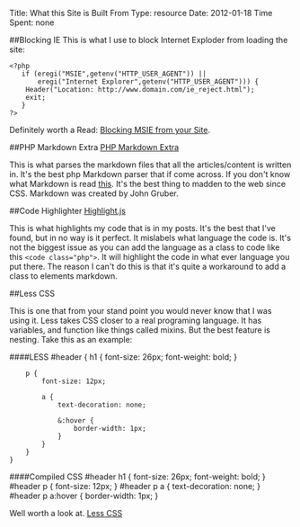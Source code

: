 Title: What this Site is Built From
Type: resource
Date: 2012-01-18
Time Spent: none

##Blocking IE
This is what I use to block Internet Exploder from loading the site:

	<?php
	   if (eregi("MSIE",getenv("HTTP_USER_AGENT")) ||
	       eregi("Internet Explorer",getenv("HTTP_USER_AGENT"))) {
		Header("Location: http://www.domain.com/ie_reject.html");
		exit;
	   }
	?>

Definitely worth a Read: [Blocking MSIE from your Site](http://www.devin.com/ieblock_howto.shtml).

##PHP Markdown Extra
[PHP Markdown Extra](http://michelf.com/projects/php-markdown/extra/)

This is what parses the markdown files that all the articles/content is written in. It's the best php Markdown parser that if come across. If you don't know what Markdown is read [this](http://daringfireball.net/projects/markdown/). It's the best thing to madden to the web since CSS. Markdown was created by John Gruber.

##Code Highlighter
[Highlight.js](http://softwaremaniacs.org/soft/highlight/en/)

This is what highlights my code that is in my posts. It's the best that I've found, but in no way is it perfect. It mislabels what language the code is. It's not the biggest issue as you can add the language as a class to code like this `<code class="php">`. It will highlight the code in what ever language you put there. The reason I can't do this is that it's quite a workaround to add a class to elements markdown.

##Less CSS

This is one that from your stand point you would never know that I was using it. Less takes CSS closer to a real programing language. It has variables, and function like things called mixins. But the best feature is nesting. Take this as an example:
	
####LESS
	#header {
		h1 {
			font-size: 26px;
			font-weight: bold;
		}
		
		p {
			font-size: 12px;
			
			a {
				text-decoration: none;
				
				&:hover {
					border-width: 1px;
				}
			}
		}
	}
	
####Compiled CSS
	#header h1 {
		font-size: 26px;
		font-weight: bold;
	}
	#header p {
		font-size: 12px;
	}
	#header p a {
		text-decoration: none;
	}
	#header p a:hover {
		border-width: 1px;
	}

Well worth a look at. [Less CSS](http://lesscss.org/)